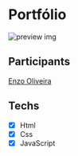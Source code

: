 # Portfólio

![preview img](/assets/img/fotop.svg)





## Participants

[Enzo Oliveira](https://www.linkedin.com/in/enzo-oliveira-a18344229/)


## Techs

- [x] Html
- [x] Css
- [x] JavaScript
